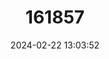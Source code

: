 ---
title: "161857"
category: "Cistus chinamadensis"
draft: false
date: 2024-02-22 13:03:52
languages:
  Spanish; Castilian: ["Jara", "Amagante"]
---